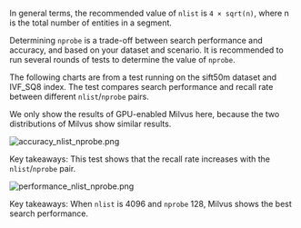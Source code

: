 In general terms, the recommended value of <code>nlist</code> is <code>4 &times; sqrt(n)</code>, where n is the total number of entities in a segment. 

Determining `nprobe` is a trade-off between search performance and accuracy, and based on your dataset and scenario. It is recommended to run several rounds of tests to determine the value of `nprobe`.

The following charts are from a test running on the sift50m dataset and IVF\_SQ8 index. The test compares search performance and recall rate between different `nlist`/`nprobe` pairs.

<div class="alert note">

We only show the results of GPU-enabled Milvus here, because the two distributions of Milvus show similar results.

</div>

<img src="https://github.com/milvus-io/docs/blob/master/v0.11.0/assets/accuracy_nlist_nprobe.png" alt="accuracy_nlist_nprobe.png">

Key takeaways: This test shows that the recall rate increases with the `nlist`/`nprobe` pair.

<img src="https://github.com/milvus-io/docs/blob/master/v0.11.0/assets/performance_nlist_nprobe.png" alt="performance_nlist_nprobe.png">

Key takeaways: When `nlist` is 4096 and `nprobe` 128, Milvus shows the best search performance.
